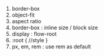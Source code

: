 1. border-box
2. object-fit
3. aspect ratio
4. border-box : inline size / block size
5. display : flow-root
6. :root { //style }
7. px, em, rem : use rem as default
